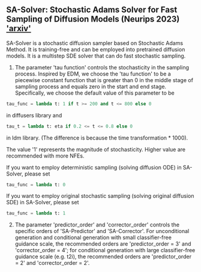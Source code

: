 ## SA-Solver: Stochastic Adams Solver for Fast Sampling of Diffusion Models (Neurips 2023) ['arxiv'](https://arxiv.org/pdf/2309.05019.pdf)

SA-Solver is a stochastic diffusion sampler based on Stochastic Adams Method. It is training-free and can be employed into pretrained diffusion models. It is a multistep SDE solver that can do fast stochastic sampling. 

1. The parameter 'tau function' controls the stochasticity in the sampling process. Inspired by EDM, we choose the 'tau function' to be a piecewise constant function that is greater than 0 in the middle stage of sampling process and equals zero in the start and end stage. Specifically, we choose the default value of this parameter to be

```python
tau_func = lambda t: 1 if t >= 200 and t <= 800 else 0
```

in diffusers library and 

```python
tau_t = lambda t: eta if 0.2 <= t <= 0.8 else 0
```

in ldm library. (The difference is because the time transformation * 1000).

The value '1' represents the magnitude of stochasticity. Higher value are recommended with more NFEs.

If you want to employ deterministic sampling (solving diffusion ODE) in SA-Solver, please set

```python
tau_func = lambda t: 0
```

If you want to employ original stochastic sampling (solving original diffusion SDE) in SA-Solver, please set

```python
tau_func = lambda t: 1
```


2. The parameter 'predictor_order' and 'corrector_order' controls the specific orders of 'SA-Predictor' and 'SA-Corrector'. For unconditional generation and conditional generation with small classifier-free guidance scale, the recommended orders are 'predictor_order = 3' and 'corrector_order = 4'; for conditional generation with large classifier-free guidance scale (e.g. t2i), the recommended orders are 'predictor_order = 2' and 'corrector_order = 2'.

